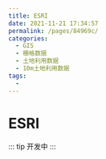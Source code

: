 ```yaml
---
title: ESRI
date: 2021-11-21 17:34:57
permalink: /pages/84969c/
categories:
  - GIS
  - 栅格数据
  - 土地利用数据
  - 10m土地利用数据
tags:
  - 
---
```

# ESRI

::: tip
开发中
:::

